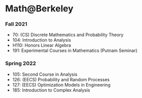 # Math@Berkeley

### Fall 2021
- 70: (CS) Discrete Mathematics and Probability Theory
- 104: Introduction to Analysis
- H110: Honors Linear Algebra
- 191: Experimental Courses in Mathematics (Putnam Seminar)

### Spring 2022
- 105: Second Course in Analysis
- 126: (EECS) Probability and Random Processes
- 127: (EECS) Optimization Models in Engineering
- 185: Introduction to Complex Analysis
